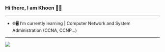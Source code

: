 ### Hi there, I am Khoen 👋🏻
----------------------------------------------
- 🌐🖥️ I’m currently learning | Computer Network and System Administration (CCNA, CCNP...)
----------------------------------------------
<img src="https://github-readme-stats.vercel.app/api?username=Khoen&&show_icons=true&title_color=FFFFFF&icon_color=FF2933&text_color=FFFFFF&bg_color=151515">
